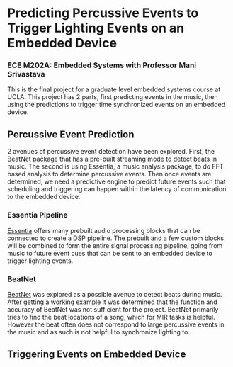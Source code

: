 # Predicting Percussive Events to Trigger Lighting Events on an Embedded Device
### ECE M202A: Embedded Systems with Professor Mani Srivastava

This is the final project for a graduate level embedded systems course at UCLA. This project has 2 parts, first predicting events in the music, then using the predictions to trigger time synchronized events on an embedded device. 

## Percussive Event Prediction
2 avenues of percussive event detection have been explored. First, the BeatNet package that has a pre-built streaming mode to detect beats in music. The second is using Essentia, a music analysis package, to do FFT based analysis to determine percussive events. Then once events are determined, we need a predictive engine to predict future events such that scheduling and triggering can happen within the latency of communication to the embedded device. 

### Essentia Pipeline
[Essentia](https://essentia.upf.edu/) offers many prebuilt audio processing blocks that can be connected to create a DSP pipeline. The prebuilt and a few custom blocks will be combined to form the entire signal processing pipeline, going from music to future event cues that can be sent to an embedded device to trigger lighting events. 

### BeatNet
[BeatNet](https://github.com/mjhydri/BeatNet) was explored as a possible avenue to detect beats during music. After getting a working example it was determined that the function and accuracy of BeatNet was not sufficient for the project. BeatNet primarily tries to find the beat locations of a song, which for MIR tasks is helpful. However the beat often does not correspond to large percussive events in the music and as such is not helpful to synchronize lighting to.

## Triggering Events on Embedded Device

